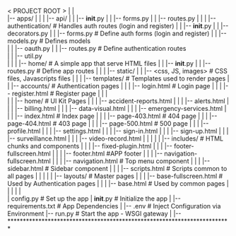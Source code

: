 
< PROJECT ROOT >
   |
   |    
   |-- apps/
   |    |
   |    |-- api/
   |    |    |-- __init__.py
   |    |    |-- forms.py
   |    |    |-- routes.py
   |    |
   |    |-- authentication/                 # Handles auth routes (login and register)
   |    |    |-- __init__.py 
   |    |    |-- decorators.py 
   |    |    |-- forms.py                   # Define auth forms (login and register) 
   |    |    |-- models.py                  # Defines models  
   |    |    |-- oauth.py 
   |    |    |-- routes.py                  # Define authentication routes  
   |    |    |-- util.py                               
   |    |
   |    |-- home/                           # A simple app that serve HTML files
   |    |    |-- __init__.py
   |    |    |-- routes.py                  # Define app routes
   |    |
   |    |-- static/
   |    |    |-- <css, JS, images>          # CSS files, Javascripts files
   |    |
   |    |-- templates/                      # Templates used to render pages
   |    |    |-- accounts/                  # Authentication pages
   |    |    |    |-- login.html            # Login page
   |    |    |    |-- register.html         # Register page
   |    |    |  
   |    |    |-- home/                      # UI Kit Pages
   |    |    |    |-- accident-reports.html 
   |    |    |    |-- alerts.html 
   |    |    |    |-- billing.html 
   |    |    |    |-- data-visual.html 
   |    |    |    |-- emergency-services.html 
   |    |    |    |-- index.html            # Index page
   |    |    |    |-- page-403.html         # 404 page
   |    |    |    |-- page-404.html         # 403 page
   |    |    |    |-- page-500.html         # 500 page
   |    |    |    |-- profile.html 
   |    |    |    |-- settings.html 
   |    |    |    |-- sign-in.html 
   |    |    |    |-- sign-up.html 
   |    |    |    |-- surveillance.html 
   |    |    |    |-- video-record.html 
   |    |    |
   |    |    |-- includes/                  # HTML chunks and components
   |    |    |    |-- fixed-plugin.html
   |    |    |    |-- footer-fullscreen.html
   |    |    |    |-- footer.html           #APP footer
   |    |    |    |-- navigation-fullscreen.html
   |    |    |    |-- navigation.html       # Top menu component
   |    |    |    |-- sidebar.html          # Sidebar component
   |    |    |    |-- scripts.html          # Scripts common to all pages
   |    |    |
   |    |    |-- layouts/                   # Master pages
   |    |    |    |-- base-fullscreen.html  # Used by Authentication pages
   |    |    |    |-- base.html             # Used by common pages
   |    |    |
   |    |    
   |  config.py                             # Set up the app
   |    __init__.py                         # Initialize the app
   |
   |-- requirements.txt                     # App Dependencies
   |
   |-- .env                                 # Inject Configuration via Environment
   |-- run.py                               # Start the app - WSGI gateway
   |
   |-- ************************************************************************
```

